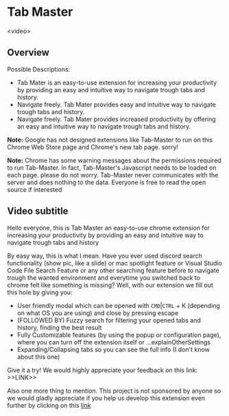 # Tab Master

\<video\>

## Overview

Possible Descriptions:

- Tab Mater is an easy-to-use extension for increasing your productivity by providing an easy and intuitive way to navigate trough tabs and history.
- Navigate freely. Tab Mater provides easy and intuitive way to navigate trough tabs and history.
- Navigate freely. Tab Mater provides increased productivity by offering an easy and intuitive way to navigate trough tabs and history.

**Note:** Google has not designed extensions like Tab-Master to run on this Chrome Web Store page and Chrome's new tab page. sorry! 

**Note:** Chrome has some warning messages about the permissions required to run Tab-Master. In fact, Tab-Master's Javascript needs to  be loaded on each page. please do not worry. Tab-Master never communicates with the server and does  nothing to the data. Everyone is free to read the open source if interested


## Video subtitle
Hello everyone, this is Tab Master an easy-to-use chrome extension for increasing your productivity by providing an easy and intuitive way to navigate trough tabs and history

By easy way, this is what I mean. Have you ever used discord search functionality (show pic, like a slide) or mac spotlight feature or Visual Studio Code File Search Feature or any other searching feature before to navigate trough the wanted environment and everytime you switched back to chrome felt like something is missing? Well, with our extension we fill out this hole by giving you:
- User friendly modal which can be opened with `CMD`|`CTRL` + K (depending on what OS you are using) and close by pressing escape
- (FOLLOWED BY) Fuzzy search for filtering your opened tabs and history, finding the best result
- Fully Customizable features (by using the popup or configuration page), where you can turn off the extension itself or ...explainOtherSettings
- Expanding/Collapsing tabs so you can see the full info (I don't know about this one)

Give it a try! We would highly appreciate your feedback on this link: >>LINK>>

Also one more thing to mention. This project is not sponsored by anyone so we would gladly appreciate if you help us develop this extension even further by clicking on this [link](google.com)